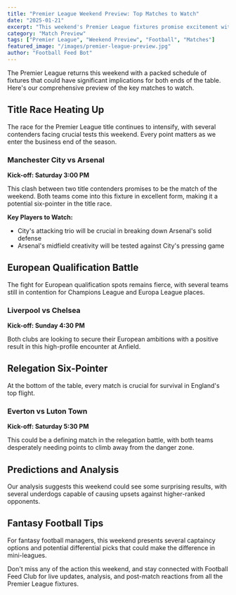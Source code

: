 ```yaml
---
title: "Premier League Weekend Preview: Top Matches to Watch"
date: "2025-01-21"
excerpt: "This weekend's Premier League fixtures promise excitement with several crucial matches that could shape the title race and relegation battle."
category: "Match Preview"
tags: ["Premier League", "Weekend Preview", "Football", "Matches"]
featured_image: "/images/premier-league-preview.jpg"
author: "Football Feed Bot"
---
```


The Premier League returns this weekend with a packed schedule of fixtures that could have significant implications for both ends of the table. Here's our comprehensive preview of the key matches to watch.

## Title Race Heating Up

The race for the Premier League title continues to intensify, with several contenders facing crucial tests this weekend. Every point matters as we enter the business end of the season.

### Manchester City vs Arsenal
**Kick-off: Saturday 3:00 PM**

This clash between two title contenders promises to be the match of the weekend. Both teams come into this fixture in excellent form, making it a potential six-pointer in the title race.

**Key Players to Watch:**
- City's attacking trio will be crucial in breaking down Arsenal's solid defense
- Arsenal's midfield creativity will be tested against City's pressing game

## European Qualification Battle

The fight for European qualification spots remains fierce, with several teams still in contention for Champions League and Europa League places.

### Liverpool vs Chelsea
**Kick-off: Sunday 4:30 PM**

Both clubs are looking to secure their European ambitions with a positive result in this high-profile encounter at Anfield.

## Relegation Six-Pointer

At the bottom of the table, every match is crucial for survival in England's top flight.

### Everton vs Luton Town
**Kick-off: Saturday 5:30 PM**

This could be a defining match in the relegation battle, with both teams desperately needing points to climb away from the danger zone.

## Predictions and Analysis

Our analysis suggests this weekend could see some surprising results, with several underdogs capable of causing upsets against higher-ranked opponents.

## Fantasy Football Tips

For fantasy football managers, this weekend presents several captaincy options and potential differential picks that could make the difference in mini-leagues.

Don't miss any of the action this weekend, and stay connected with Football Feed Club for live updates, analysis, and post-match reactions from all the Premier League fixtures.

